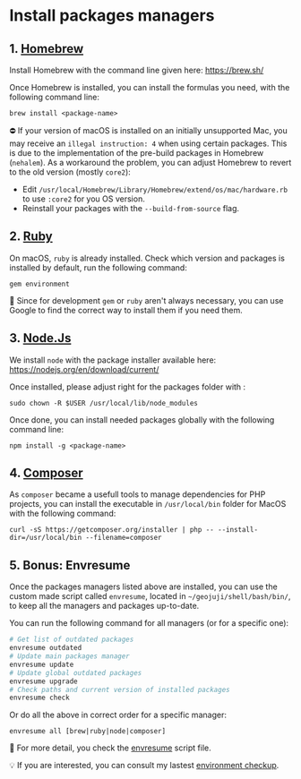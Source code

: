 # Install packages managers

## 1. [Homebrew](http://brew.sh/)

Install Homebrew with the command line given here: https://brew.sh/

Once Homebrew is installed, you can install the formulas you need, with the following command line:

```
brew install <package-name>
```

:no_entry: If your version of macOS is installed on an initially unsupported Mac, you may receive an `illegal instruction: 4` when using certain packages. This is due to the implementation of the pre-build packages in Homebrew (`nehalem`). As a workaround the problem, you can adjust Homebrew to revert to the old version (mostly `core2`):

-   Edit `/usr/local/Homebrew/Library/Homebrew/extend/os/mac/hardware.rb` to use `:core2` for you OS version.
-   Reinstall your packages with the `--build-from-source` flag.

## 2. [Ruby](https://www.ruby-lang.org/)

On macOS, `ruby` is already installed. Check which version and packages is installed by default, run the following command:

```
gem environment
```

:memo: Since for development `gem` or `ruby` aren't always necessary, you can use Google to find the correct way to install them if you need them.

## 3. [Node.Js](http://nodejs.org/)

We install `node` with the package installer available here: https://nodejs.org/en/download/current/

Once installed, please adjust right for the packages folder with :

```
sudo chown -R $USER /usr/local/lib/node_modules
```

Once done, you can install needed packages globally with the following command line:

```
npm install -g <package-name>
```

## 4. [Composer](https://getcomposer.org/)

As `composer` became a usefull tools to manage dependencies for PHP projects, you can install the executable in `/usr/local/bin` folder for MacOS with the following command:

```
curl -sS https://getcomposer.org/installer | php -- --install-dir=/usr/local/bin --filename=composer
```

## 5. Bonus: Envresume

Once the packages managers listed above are installed, you can use the custom made script called `envresume`, located in `~/geojuji/shell/bash/bin/`, to keep all the managers and packages up-to-date.

You can run the following command for all managers (or for a specific one):

```bash
# Get list of outdated packages
envresume outdated
# Update main packages manager
envresume update
# Update global outdated packages
envresume upgrade
# Check paths and current version of installed packages
envresume check
```

Or do all the above in correct order for a specific manager:

```
envresume all [brew|ruby|node|composer]
```

:memo: For more detail, you check the [envresume](../shell/bash/bin/envresume) script file.

:bulb: If you are interested, you can consult my lastest [environment checkup](../docs/envresume-checkup.md).
